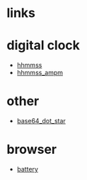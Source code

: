 # links 

# digital clock
* [hhmmss](https://koskasmail.github.io/web/web/pages/digital_clock/hhmmss/)
* [hhmmss_ampm](https://koskasmail.github.io/web/web/pages/digital_clock/hhmmss_ampm/)


# other
* [base64_dot_star](https://koskasmail.github.io/web/web/pages/base64/base64_dot_star.html)

# browser
* [battery](https://koskasmail.github.io/web/web/pages/browser/battery_status/battery.html)
